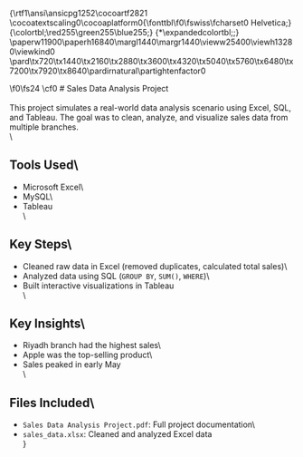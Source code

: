 {\rtf1\ansi\ansicpg1252\cocoartf2821
\cocoatextscaling0\cocoaplatform0{\fonttbl\f0\fswiss\fcharset0 Helvetica;}
{\colortbl;\red255\green255\blue255;}
{\*\expandedcolortbl;;}
\paperw11900\paperh16840\margl1440\margr1440\vieww25400\viewh13280\viewkind0
\pard\tx720\tx1440\tx2160\tx2880\tx3600\tx4320\tx5040\tx5760\tx6480\tx7200\tx7920\tx8640\pardirnatural\partightenfactor0

\f0\fs24 \cf0 # Sales Data Analysis Project\
\
This project simulates a real-world data analysis scenario using Excel, SQL, and Tableau. The goal was to clean, analyze, and visualize sales data from multiple branches.\
\
## Tools Used\
- Microsoft Excel\
- MySQL\
- Tableau\
\
## Key Steps\
- Cleaned raw data in Excel (removed duplicates, calculated total sales)\
- Analyzed data using SQL (`GROUP BY`, `SUM()`, `WHERE`)\
- Built interactive visualizations in Tableau\
\
## Key Insights\
- Riyadh branch had the highest sales\
- Apple was the top-selling product\
- Sales peaked in early May\
\
## Files Included\
- `Sales Data Analysis Project.pdf`: Full project documentation\
- `sales_data.xlsx`: Cleaned and analyzed Excel data\
}